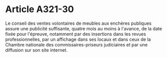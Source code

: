 # Article A321-30

<p>Le conseil des ventes volontaires de meubles aux enchères publiques assure une publicité suffisante, quatre mois au moins à l'avance, de la date fixée pour l'épreuve, notamment par des insertions dans les revues professionnelles, par un affichage dans ses locaux et dans ceux de la Chambre nationale des commissaires-priseurs judiciaires et par une diffusion sur son site internet. </p>